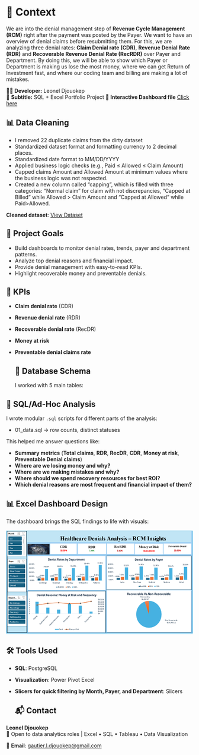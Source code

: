# 🏥 Context

We are into the denial management step of **Revenue Cycle Management (RCM)** right after the payment was posted by the Payer. We want to have an overview of denial claims before resubmitting them. For this, we are analyzing three denial rates: **Claim Denial rate (CDR)**, **Revenue Denial Rate (RDR)** and **Recoverable Revenue Denial Rate (RecRDR)** over Payer and Department. By doing this, we will be able to show which Payer or Department is making us lose the most money, where we can get Return of Investment fast, and where our coding team and billing are making a lot of mistakes.

👩‍💻 **Developer:** Leonel Djouokep  
📌 **Subtitle:** SQL + Excel Portfolio Project 
📌 **Interactive Dashboard file** <a href= "https://github.com/Leonel-web-byte/Healthcare-Denials-Analysis-RCM-Insights/blob/main/Cleaned%20Dataset_Pivot.xlsx"> Click here</a>

## 📊  Data Cleaning
-	I removed 22 duplicate claims from the dirty dataset
-	Standardized dataset format and formatting currency to 2 decimal places.
-	Standardized date format to MM/DD/YYYY
-	Applied business logic checks (e.g., Paid ≤ Allowed ≤ Claim Amount)
-	Capped claims Amount and Allowed Amount at minimum values where the business logic was not respected.
-	Created a new column called “capping”, which is filled with three categories: “Normal claim” for claim with not discrepancies, “Capped at Billed” while Allowed > Claim Amount and “Capped at Allowed” while Paid>Allowed.
  
**Cleaned dataset**: <a href= "https://github.com/Leonel-web-byte/Healthcare-Denials-Analysis-RCM-Insights/blob/main/Cleaned%20Dataset_Pivot.xlsx"> View Dataset</a>


## 🎯 Project Goals

- Build dashboards to monitor denial rates, trends, payer and department patterns.
- Analyze top denial reasons and financial impact.
- Provide denial management with easy-to-read KPIs.
- Highlight recoverable money and preventable denials.

## 🧠 KPIs

- **Claim denial rate** (CDR)
- **Revenue denial rate** (RDR)
- **Recoverable denial rate** (RecDR)
- **Money at risk**
- **Preventable denial claims rate**

  ## 🧱 Database Schema
  I  worked with 5 main tables:  
 
## 🧩 SQL/Ad-Hoc Analysis

 I wrote modular `.sql` scripts for different parts of the analysis:
 
 - 01_data.sql → row counts, distinct statuses
   
 This helped me answer questions like:
 - **Summary metrics** (**Total claims**, **RDR**, **RecDR**, **CDR**, **Money at risk**, **Preventable Denial claims**)
- **Where are we losing money and why?** 
- **Where are we making mistakes and why?** 
- **Where should we spend recovery resources for best ROI?** 
-	**Which denial reasons are most frequent and financial impact of them?**

## 📊 Excel Dashboard Design
The dashboard brings the SQL findings to life with visuals:  

<img width="549" height="279" alt="Claims_P" src="https://github.com/Leonel-web-byte/Healthcare-Denials-Analysis-RCM-Insights/blob/main/Dashboard.png" />

  ## 🛠️ Tools Used
- **SQL**: PostgreSQL 
- **Visualization**: Power Pivot Excel 
- **Slicers for quick filtering by Month, Payer, and Department**: Slicers 

  ## 📬 Contact
**Leonel Djouokep**  
📌 Open to data analytics roles | Excel • SQL • Tableau • Data Visualization

📌 **Email**: gautier.l.djouokep@gmail.com
